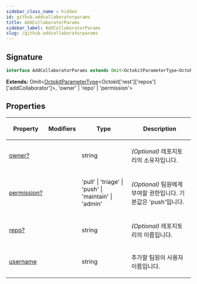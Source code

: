 ```yaml
---
sidebar_class_name : hidden
id: github.addcollaboratorparams
title: AddCollaboratorParams
sidebar_label: AddCollaboratorParams
slug: /github.addcollaboratorparams
---
```






## Signature

```typescript
interface AddCollaboratorParams extends Omit<OctokitParameterType<Octokit['rest']['repos']['addCollaborator']>, 'owner' | 'repo' | 'permission'> 
```
**Extends:** Omit&lt;[OctokitParameterType](./github.octokitparametertype)&lt;Octokit['rest']['repos']['addCollaborator']&gt;, 'owner' \| 'repo' \| 'permission'&gt;

## Properties

<table><thead><tr><th>

Property


</th><th>

Modifiers


</th><th>

Type


</th><th>

Description


</th></tr></thead>
<tbody><tr><td>

[owner?](./github.addcollaboratorparams.owner)


</td><td>


</td><td>

string


</td><td>

_(Optional)_ 레포지토리의 소유자입니다.


</td></tr>
<tr><td>

[permission?](./github.addcollaboratorparams.permission)


</td><td>


</td><td>

'pull' \| 'triage' \| 'push' \| 'maintain' \| 'admin'


</td><td>

_(Optional)_ 팀원에게 부여할 권한입니다. 기본값은 'push'입니다.


</td></tr>
<tr><td>

[repo?](./github.addcollaboratorparams.repo)


</td><td>


</td><td>

string


</td><td>

_(Optional)_ 레포지토리의 이름입니다.


</td></tr>
<tr><td>

[username](./github.addcollaboratorparams.username)


</td><td>


</td><td>

string


</td><td>

추가할 팀원의 사용자 이름입니다.


</td></tr>
</tbody></table>
